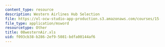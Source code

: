 ```yaml
---
content_type: resource
description: Western Airlines Hub Selection
file: https://ol-ocw-studio-app-production.s3.amazonaws.com/courses/15-057-systems-optimization-spring-2003/f093cb38b2862ef95081bdfa00144af6_08westernAir.xls
file_type: application/msword
resourcetype: Other
title: 08westernAir.xls
uid: f093cb38-b286-2ef9-5081-bdfa00144af6
---
```

